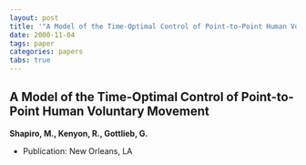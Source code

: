 ```yaml
---
layout: post
title: '"A Model of the Time-Optimal Control of Point-to-Point Human Voluntary Movement"'
date: 2000-11-04
tags: paper
categories: papers
tabs: true
---
```


## A Model of the Time-Optimal Control of Point-to-Point Human Voluntary Movement
**Shapiro, M., Kenyon, R., Gottlieb, G.**
- Publication: New Orleans, LA
